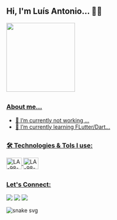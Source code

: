 ## Hi, I'm Luís Antonio... 👨‍💻
<!-- - 🔭 I’m currently not working ...
- 🌱 I’m currently learning FLutter/Dart... -->
<!-- ## -->
<div align="start">
  <a href="https://github.com/LA-98">
  <img height="180em" src="https://github-readme-stats.vercel.app/api?username=LA-98&show_icons=true&theme=chartreuse-dark&include_all_commits=true&count_private=true"/>
</div>
  
##
  
### About me...
- 🔭 I’m currently not working ...
- 🌱 I’m currently learning FLutter/Dart...

##
### 🛠 Technologies & Tols I use:
<div>
  <img align="center" alt="LA-98-flutter" height="30" width="40" src="https://cdn.jsdelivr.net/gh/devicons/devicon/icons/flutter/flutter-original.svg"> 
  <img align="center" alt="LA-98-dart" height="30" width="40" src="https://cdn.jsdelivr.net/gh/devicons/devicon/icons/dart/dart-original.svg">
</div>

##
### Let's Connect: 
<div>
  <a href="https://www.linkedin.com/in/luisantonioflutter" target="_blank"><img src="https://img.shields.io/badge/-LinkedIn-%230077B5?style=for-the-badge&logo=linkedin&logoColor=white" target="_blank"></a> 
  <a href = "mailto:luisantonio0617x@gmail.com"><img src="https://img.shields.io/badge/-Gmail-%23333?style=for-the-badge&logo=gmail&logoColor=white" 
  target="_blank"></a>
   <a href="https://www.instagram.com/_l.a.a.l._/" target="_blank"><img src="https://img.shields.io/badge/Instagram-E4405F?style=for-the-badge&logo=instagram&logoColor=white"
  target="_blank"></a>

</div>
  


![snake svg](https://github.com/LA-98/LA-98/blob/output/github-contribution-grid-snake.svg)
